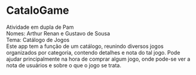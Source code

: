 # CataloGame
Atividade em dupla de Pam\
Nomes: Arthur Renan e Gustavo de Sousa\
Tema: Catálogo de Jogos\
Este app tem a função de um catálogo, reunindo diversos jogos organizados por categoria, contendo detalhes e nota do tal jogo. Pode ajudar principalmente na hora de comprar algum jogo, onde pode-se ver a nota de usuários e sobre o que o jogo se trata.
